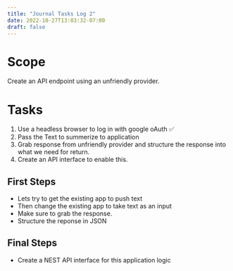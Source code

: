 ```yaml
---
title: "Journal Tasks Log 2"
date: 2022-10-27T13:03:32-07:00
draft: false
---
```



# Scope


Create an API endpoint using an unfriendly provider.



# Tasks

1. Use a headless browser to log in with google oAuth ✅
1. Pass the Text to summerize to application
1. Grab response from unfriendly provider and structure the response into what we need for return.
1. Create an API interface to enable this.



## First Steps 

* Lets try to get the existing app to push text
* Then change the existing app to take text as an input
* Make sure to grab the response.
* Structure the reponse in JSON


## Final Steps
* Create a NEST API interface for this application logic
